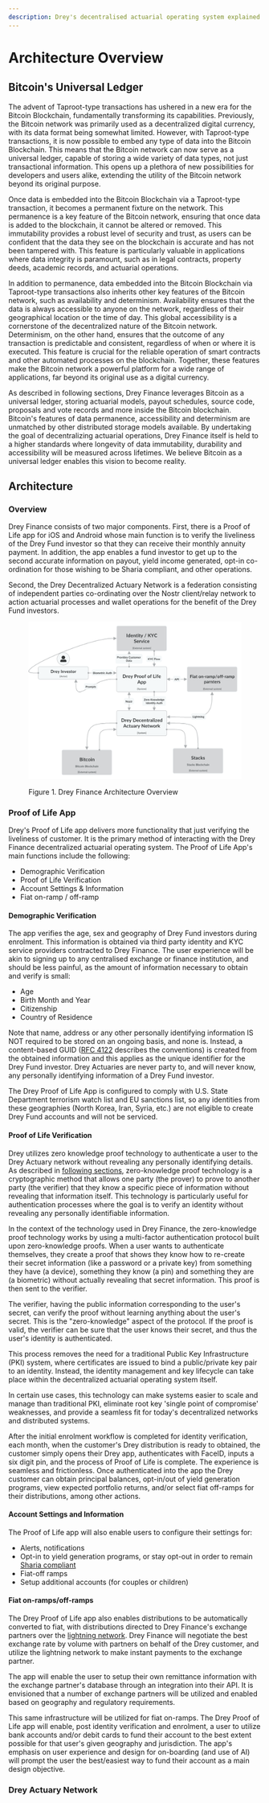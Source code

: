 ```yaml
---
description: Drey's decentralised actuarial operating system explained.
---
```


# Architecture Overview

## Bitcoin's Universal Ledger

The advent of Taproot-type transactions has ushered in a new era for the Bitcoin Blockchain, fundamentally transforming its capabilities. Previously, the Bitcoin network was primarily used as a decentralized digital currency, with its data format being somewhat limited. However, with Taproot-type transactions, it is now possible to embed any type of data into the Bitcoin Blockchain. This means that the Bitcoin network can now serve as a universal ledger, capable of storing a wide variety of data types, not just transactional information. This opens up a plethora of new possibilities for developers and users alike, extending the utility of the Bitcoin network beyond its original purpose.

Once data is embedded into the Bitcoin Blockchain via a Taproot-type transaction, it becomes a permanent fixture on the network. This permanence is a key feature of the Bitcoin network, ensuring that once data is added to the blockchain, it cannot be altered or removed. This immutability provides a robust level of security and trust, as users can be confident that the data they see on the blockchain is accurate and has not been tampered with. This feature is particularly valuable in applications where data integrity is paramount, such as in legal contracts, property deeds, academic records, and actuarial operations.

In addition to permanence, data embedded into the Bitcoin Blockchain via Taproot-type transactions also inherits other key features of the Bitcoin network, such as availability and determinism. Availability ensures that the data is always accessible to anyone on the network, regardless of their geographical location or the time of day. This global accessibility is a cornerstone of the decentralized nature of the Bitcoin network. Determinism, on the other hand, ensures that the outcome of any transaction is predictable and consistent, regardless of when or where it is executed. This feature is crucial for the reliable operation of smart contracts and other automated processes on the blockchain. Together, these features make the Bitcoin network a powerful platform for a wide range of applications, far beyond its original use as a digital currency.

As described in following sections, Drey Finance leverages Bitcoin as a universal ledger, storing actuarial models, payout schedules, source code, proposals and vote records and more inside the Bitcoin blockchain. Bitcoin's features of data permanence, accessibility and determinism are unmatched by other distributed storage models available. By undertaking the goal of decentralizing actuarial operations, Drey Finance itself is held to a higher standards where longevity of data immutability, durability and accessibility will be measured across lifetimes. We believe Bitcoin as a universal ledger enables this vision to become reality.

## Architecture

### Overview

Drey Finance consists of two major components. First, there is a Proof of Life app for iOS and Android whose main function is to verify the liveliness of the Drey Fund investor so that they can receive their monthly annuity payment. In addition, the app enables a fund investor to get up to the second accurate information on payout, yield income generated, opt-in co-ordination for those wishing to be Sharia compliant, and other operations.&#x20;

Second, the Drey Decentralized Actuary Network is a federation consisting of independent parties co-ordinating over the Nostr client/relay network to action actuarial processes and wallet operations for the benefit of the Drey Fund investors.

<figure><img src=".gitbook/assets/Drey Finance - Diagram 2.png" alt=""><figcaption><p>Figure 1. Drey Finance Architecture Overview</p></figcaption></figure>

### Proof of Life App

Drey's Proof of Life app delivers more functionality that just verifying the liveliness of customer. It is the primary method of interacting with the Drey Finance decentralized actuarial operating system. The Proof of Life App's main functions include the following:

* Demographic Verification
* Proof of Life Verification
* Account Settings & Information
* Fiat on-ramp / off-ramp

#### Demographic Verification

The app verifies the age, sex and geography of Drey Fund investors during enrolment. This information is obtained via third party identity and KYC service providers contracted to Drey Finance. The user experience will be akin to signing up to any centralised exchange or finance institution, and should be less painful, as the amount of information necessary to obtain and verify is small:

* Age
* Birth Month and Year
* Citizenship
* Country of Residence

Note that name, address or any other personally identifying information IS NOT required to be stored on an ongoing basis, and none is. Instead, a content-based GUID ([RFC 4122](http://www.ietf.org/rfc/rfc4122.txt) describes the conventions) is created from the obtained information and this applies as the unique identifier for the Drey Fund investor. Drey Actuaries are never party to, and will never know, any personally identifying information of a Drey Fund investor.

The Drey Proof of Life App is configured to comply with U.S. State Department terrorism watch list and EU sanctions list, so any identities from these geographies (North Korea, Iran, Syria, etc.) are not eligible to create Drey Fund accounts and will not be serviced.

#### Proof of Life Verification

Drey utilizes zero knowledge proof technology to authenticate a user to the Drey Actuary network without revealing any personally identifying details. As described in [following sections](cryptography-overview.md), zero-knowledge proof technology is a cryptographic method that allows one party (the prover) to prove to another party (the verifier) that they know a specific piece of information without revealing that information itself. This technology is particularly useful for authentication processes where the goal is to verify an identity without revealing any personally identifiable information.

In the context of the technology used in Drey Finance, the zero-knowledge proof technology works by using a multi-factor authentication protocol built upon zero-knowledge proofs. When a user wants to authenticate themselves, they create a proof that shows they know how to re-create their secret information (like a password or a private key) from something they have (a device), something they know (a pin) and something they are (a biometric) without actually revealing that secret information. This proof is then sent to the verifier.

The verifier, having the public information corresponding to the user's secret, can verify the proof without learning anything about the user's secret. This is the "zero-knowledge" aspect of the protocol. If the proof is valid, the verifier can be sure that the user knows their secret, and thus the user's identity is authenticated.

This process removes the need for a traditional Public Key Infrastructure (PKI) system, where certificates are issued to bind a public/private key pair to an identity. Instead, the identity management and key lifecycle can take place within the decentralized actuarial operating system itself.

In certain use cases, this technology can make systems easier to scale and manage than traditional PKI, eliminate root key 'single point of compromise' weaknesses, and provide a seamless fit for today's decentralized networks and distributed systems.

After the initial enrolment workflow is completed for identity verification, each month, when the customer's Drey distribution is ready to obtained, the customer simply opens their Drey app, authenticates with FaceID, inputs a six digit pin, and the process of Proof of Life is complete. The experience is seamless and frictionless. Once authenticated into the app the Drey customer can obtain principal balances, opt-in/out of yield generation programs, view expected portfolio returns,   and/or select fiat off-ramps for their distributions, among other actions.

#### Account Settings and Information

The Proof of Life app will also enable users to configure their settings for:

* Alerts, notifications&#x20;
* Opt-in to yield generation programs, or stay opt-out in order to remain [Sharia compliant](https://www.bankofengland.co.uk/explainers/what-is-islamic-finance)
* Fiat-off ramps
* Setup additional accounts (for couples or children)

#### Fiat on-ramps/off-ramps

The Drey Proof of Life app also enables distributions to be automatically converted to fiat, with distributions directed to Drey Finance's exchange partners over the [lightning network](https://lightning.network/). Drey Finance will negotiate the best exchange rate by volume with partners on behalf of the Drey customer, and utilize the lightning network to make instant payments to the exchange partner.&#x20;

The app will enable the user to setup their own remittance information with the exchange partner's database through an integration into their API. It is envisioned that a number of exchange partners will be utilized and enabled based on geography and regulatory requirements.

This same infrastructure will be utilized for fiat on-ramps. The Drey Proof of Life app will enable, post identity verification and enrolment, a user to utilize bank accounts and/or debit cards to fund their account to the best extent possible for that user's given geography and jurisdiction. The app's emphasis on user experience and design for on-boarding (and use of AI) will prompt the user the best/easiest way to fund their account as a main design objective.

### Drey Actuary Network


